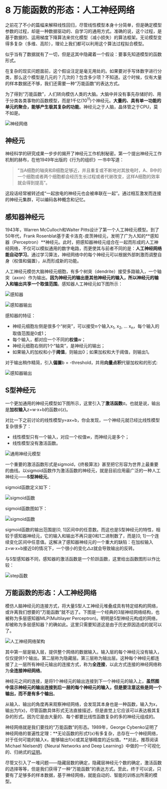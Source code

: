 # 8 万能函数的形态：人工神经网络

之前花了不小的篇幅来解释线性回归，尽管线性模型本身十分简单，但是确定模型参数的过程，却是一种数据驱动的、自学习的通用方式。准确的说，这个过程，是基于数据的、运用梯度下降算法来优化模型（减小损失）的算法框架。无论模型变得多复杂（多维、高阶），理论上我们都可以利用这个算法过程拟合模型。

似乎当有了数据就有了一切，但是这其中隐藏着一个假设：要事先知道模型的函数形式。

在复杂的现实问题面前，这个假设注定是毫无用处的。如果要对手写体数字进行分类，那么这个模型是几元的？几次的？包含多少项？不知道。这个时候，仅有大量的样本数据还不够，我们还需要一种“万能函数”的表达方式。

为了得到“万能函数”，人们转向模仿人类的大脑。大脑中并没有事先存储好的、用于分类各类事物的函数模型，而是1千亿(10<sup>11</sup>)个神经元。**大量的、具有单一功能的单元的聚合，能够产生极其复杂的功能**。神经元之于人脑，晶体管之于CPU，莫不如是。

![神经网络](img/2017-8-NN.jpg)

## 神经元

神经科学的研究成果一步步的揭开了神经元工作机制秘密。第一个提出神经元工作机制的赫布，在他1949年出版的《行为的组织》一书中写道：

> “当A细胞的轴突和B细胞足够近，并且重复或不断地对其放电时，A、B中的一个细胞或者两个细胞都会经历生长过程或者代谢改变，这样A细胞的效率就会得到提高”。

这段话经常被转述成“一起放电的神经元也会被串联在一起”。通过相互激发而连接的神经元集群，可以编码各种概念和记忆。

## 感知器神经元

1943年，Warren McCulloch和Walter Pitts设计了第一个人工神经元模型。到了50年代，Frank Rosenblat基于麦卡洛克-皮茨神经元，发明了广为人知的**感知器（Perceptron）**神经元。此时，把感知器神经元组合在一起而形成的人工神经网络，不仅可以模拟通用的数字电路，而更使其与前者不同的是：**人工神经网络能自动学习**。通过学习算法，神经网络中的每个神经元可以根据外部刺激而调整自身（权值和偏置），从而形成新的功能。

人工神经元模仿大脑神经元细胞，有多个树突（dendrite）接受多路输入，一个轴突（axon）作为输出。**因为神经元的输出是其他神经元的输入，所以神经元的输入和输出共享一个取值范围**。感知器人工神经元如下图所示：

![感知器](img/2017-8-perceptron.jpg)

![感知器输出](img/2017-8-threshold.jpg)

感知器的特征：

- 神经元细胞左侧是很多个“树突”，可以接受n个输入x<sub>1</sub>, x<sub>2</sub>, ... x<sub>n</sub>，每个输入的取值范围是0或1；
- 每个输入，都对应一个不同的**权值**w；
- 神经元细胞右侧的1个“轴突”，是神经元的输出；
- 如果输入的加权和小于**阈值**，则输出0；如果加权和大于阈值，则输出1。

对于输出稍作精简，引入**偏置**b = -threshold，并用**向量点积**代替加权和的形式:

![感知器输出](img/2017-8-output.jpg)

## S型神经元

一个更加通用的神经元模型如下图所示，这里引入了**激活函数**σ。也就是说，输出是**加权输入**z=w·x+b的函数σ(z)。

对比一下之前讨论的线性模型y=ax+b，你会发现，一个神经元就已经比线性模型复杂很多了：

- 线性模型只有一个输入，对应一个权值w，而神经元是多个；
- 线性模型没有激活函数。

![通用神经元模型](img/2017-8-neuron.jpg)

一个重要的激活函数形式是sigmoid，《终极算法》甚至把它形容为世界上最重要的曲线。以sigmoid函数作为激活函数的神经元，就是目前应用最广泛的一种人工神经元——**S型神经元**。

sigmoid函数定义如下：

![sigmoid函数](img/2017-8-sigmoid-function.jpg)

sigmoid函数图如下：

![sigmoid函数](img/2017-8-sigmoid.jpg)

sigmoid函数的输出范围是[0, 1]区间中的任意数。而这也是S型神经元的特性，相较于感知器神经元，它的输入和输出不再只是0和1二进制数了，而是[0, 1]一个连续变化区间中任意值。这解决了感知器神经元的一个重大的缺陷：在加权输入z=w·x+b接近0的情况下，一个很小的变化△z就会导致输出的反转。

与S型感知器不同，感知器的激活函数是一个阶跃函数，这里给出函数图形以作比较：

![step函数](img/2017-8-step.jpg)

## 万能函数的形态：人工神经网络

模仿人脑神经元的连接方式，将大量S型人工神经元堆叠成具有特定结构的网络，或许离我们想要的“万能函数”就不远了。下图是一个经典的3层神经网络结构，也被称为多层感知器MLP(Multilayer Perceptron)。明明是S型神经元构成的网络，却被称为多层感知器？的确如此。这里只需要知道这是由于历史原因造成的就可以了。


![人工神经网络架构](img/2017-8-nn.png)

其中第一层是输入层，提供整个网络的数据输入。输入层的每个神经元没有输入，仅仅提供1个输出。第二层称为隐藏层。第三层称为输出层。这种每个神经元都连接了上一层所有神经元输出的连接方式，称为**全连接**，以此方式连接的神经网络称为**全连接神经网络**。

神经元之间的连接，是将1个神经元的输出连接到下一个神经元的输入上，**虽然图中显示神经元的输出连接到后一层的每个神经元的输入，但是要注意这些是同一个输出，而不是有多个输出**。

从输入、输出的角度再来观察神经网络，会发现其本身也是一种函数，输入为x，输出为f(x)，尽管函数具体形式无法直接描述，但是直觉上它应该可以表达极其复杂的形式。因为它是由大量的、每个都要比线性函数复杂的多的神经元组成的。

神经网络就是我们要找的“万能函数”的形态。1989年，George Cybenko证明了神经网络的普遍性定理：**无论函数的形式f(x)有多复杂，总存在⼀个神经⽹络，对于任何可能的输⼊x，能够输出f(x)或其足够精度的近似值。**对此，推荐阅读Michael Nielsen的《Neural Networks and Deep Learning》中做的一个可视化的、归纳式的[证明](http://neuralnetworksanddeeplearning.com/chap4.html)。

尽管又引入了一堆问题——隐藏层数的确定，隐藏层神经元个数的确定，激活函数的选择等等，但是我们获得了一种“万能函数”的表达方式。至此，终于可以说，只要有了足够多的样本数据，基于神经网络，就能自动的、智能的训练出所需的模型。